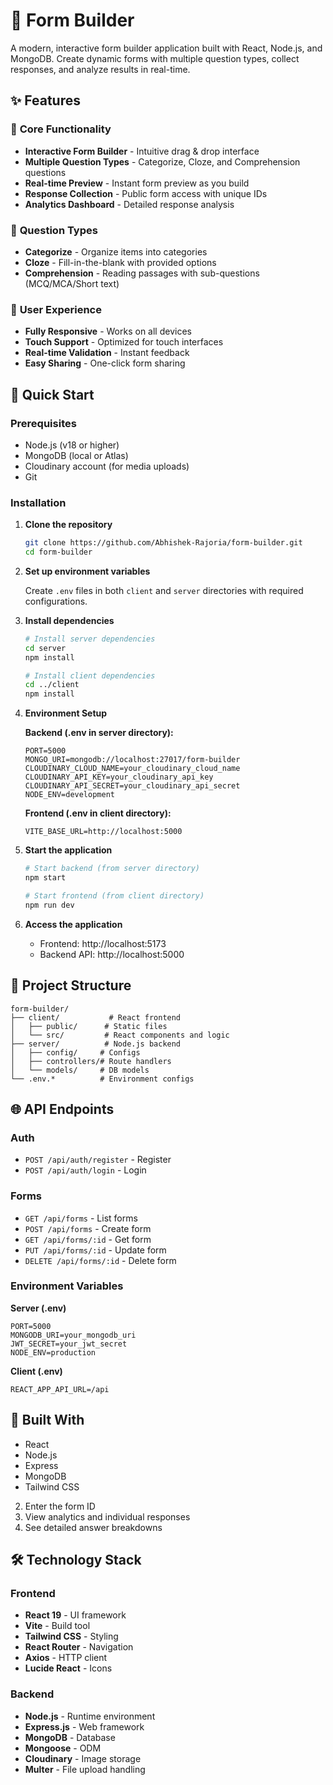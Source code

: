 # 📝 Form Builder

A modern, interactive form builder application built with React, Node.js, and MongoDB. Create dynamic forms with multiple question types, collect responses, and analyze results in real-time.

## ✨ Features

### 🎯 **Core Functionality**

- **Interactive Form Builder** - Intuitive drag & drop interface
- **Multiple Question Types** - Categorize, Cloze, and Comprehension questions
- **Real-time Preview** - Instant form preview as you build
- **Response Collection** - Public form access with unique IDs
- **Analytics Dashboard** - Detailed response analysis

### 📱 **Question Types**

- **Categorize** - Organize items into categories
- **Cloze** - Fill-in-the-blank with provided options
- **Comprehension** - Reading passages with sub-questions (MCQ/MCA/Short text)

### 🎨 **User Experience**

- **Fully Responsive** - Works on all devices
- **Touch Support** - Optimized for touch interfaces
- **Real-time Validation** - Instant feedback
- **Easy Sharing** - One-click form sharing

## 🚀 Quick Start

### Prerequisites

- Node.js (v18 or higher)
- MongoDB (local or Atlas)
- Cloudinary account (for media uploads)
- Git

### Installation

1. **Clone the repository**

    ```bash
    git clone https://github.com/Abhishek-Rajoria/form-builder.git
    cd form-builder
    ```

2. **Set up environment variables**

    Create `.env` files in both `client` and `server` directories with required configurations.

3. **Install dependencies**

    ```bash
    # Install server dependencies
    cd server
    npm install
    
    # Install client dependencies
    cd ../client
    npm install
    ```

4. **Environment Setup**

    **Backend (.env in server directory):**

    ```env
    PORT=5000
    MONGO_URI=mongodb://localhost:27017/form-builder
    CLOUDINARY_CLOUD_NAME=your_cloudinary_cloud_name
    CLOUDINARY_API_KEY=your_cloudinary_api_key
    CLOUDINARY_API_SECRET=your_cloudinary_api_secret
    NODE_ENV=development
    ```

    **Frontend (.env in client directory):**

    ```env
    VITE_BASE_URL=http://localhost:5000
    ```

4. **Start the application**

    ```bash
    # Start backend (from server directory)
    npm start

    # Start frontend (from client directory)
    npm run dev
    ```

5. **Access the application**
    - Frontend: http://localhost:5173
    - Backend API: http://localhost:5000

## 📁 Project Structure

```
form-builder/
├── client/           # React frontend
│   ├── public/      # Static files
│   └── src/         # React components and logic
├── server/          # Node.js backend
│   ├── config/     # Configs
│   ├── controllers/# Route handlers
│   └── models/     # DB models
└── .env.*          # Environment configs
```

## 🌐 API Endpoints

### Auth
- `POST /api/auth/register` - Register
- `POST /api/auth/login` - Login

### Forms
- `GET /api/forms` - List forms
- `POST /api/forms` - Create form
- `GET /api/forms/:id` - Get form
- `PUT /api/forms/:id` - Update form
- `DELETE /api/forms/:id` - Delete form


### Environment Variables

**Server (.env)**
```
PORT=5000
MONGODB_URI=your_mongodb_uri
JWT_SECRET=your_jwt_secret
NODE_ENV=production
```

**Client (.env)**
```
REACT_APP_API_URL=/api
```

## 🙏 Built With
- React
- Node.js
- Express
- MongoDB
- Tailwind CSS
2. Enter the form ID
3. View analytics and individual responses
4. See detailed answer breakdowns

## 🛠️ Technology Stack

### Frontend

-   **React 19** - UI framework
-   **Vite** - Build tool
-   **Tailwind CSS** - Styling
-   **React Router** - Navigation
-   **Axios** - HTTP client
-   **Lucide React** - Icons

### Backend

-   **Node.js** - Runtime environment
-   **Express.js** - Web framework
-   **MongoDB** - Database
-   **Mongoose** - ODM
-   **Cloudinary** - Image storage
-   **Multer** - File upload handling
